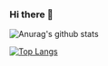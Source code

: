 ### Hi there 👋


![Anurag's github stats](https://github-readme-stats.vercel.app/api?username=hasheemismath&count_private=true&show_icons=true&theme=dracula)


[![Top Langs](https://github-readme-stats.vercel.app/api/top-langs/?username=hasheemismath&layout=compact)](https://github.com/hasheemismath/github-readme-stats)



